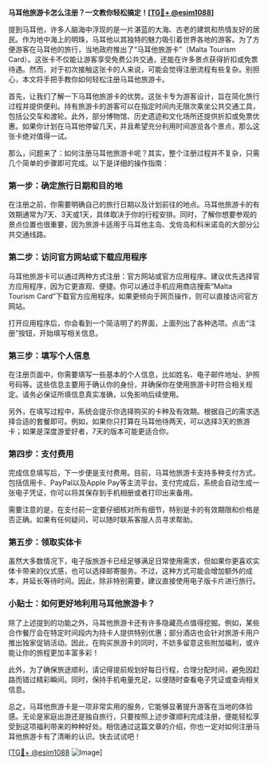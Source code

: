 **马耳他旅游卡怎么注册？一文教你轻松搞定！[[TG💪+ @esim1088](https://t.me/s/esim1088)]**

提到马耳他，许多人脑海中浮现的是一片湛蓝的大海、古老的建筑和热情友好的居民。作为地中海上的明珠，马耳他以其独特的魅力吸引着世界各地的游客。为了方便游客在马耳他的旅行，当地政府推出了“马耳他旅游卡”（Malta Tourism Card）。这张卡不仅能让游客享受免费公共交通，还能在许多景点获得折扣或免票待遇。然而，对于初次接触这张卡的人来说，可能会觉得注册流程有些复杂。别担心，本文将手把手教你如何轻松注册马耳他旅游卡。

首先，让我们了解一下马耳他旅游卡的优势。这张卡专为游客设计，旨在简化旅行过程并提供便利。持有旅游卡的游客可以在指定时间内无限次乘坐公共交通工具，包括公交车和渡轮。此外，部分博物馆、历史遗迹和文化场所还提供折扣或免票优惠。如果你计划在马耳他停留几天，并且希望充分利用时间游览各个景点，那么这张卡绝对值得一试。

那么，问题来了：如何注册马耳他旅游卡呢？其实，整个注册过程并不复杂，只需几个简单的步骤即可完成。以下是详细的操作指南：

### 第一步：确定旅行日期和目的地

在注册之前，你需要明确自己的旅行日期以及计划前往的地点。马耳他旅游卡的有效期通常为7天、3天或1天，具体取决于你的行程安排。同时，了解你想要参观的景点位置也很重要，因为旅游卡适用于马耳他主岛、戈佐岛和科米诺岛的大部分公共交通线路。

### 第二步：访问官方网站或下载应用程序

马耳他旅游卡可以通过两种方式注册：官方网站或官方应用程序。建议优先选择官方应用程序，因为它更直观、便捷。你可以通过手机应用商店搜索“Malta Tourism Card”下载官方应用程序。如果更倾向于网页操作，则可以直接访问官方网站。

打开应用程序后，你会看到一个简洁明了的界面，上面列出了各种选项。点击“注册”按钮，开始填写相关信息。

### 第三步：填写个人信息

在注册页面中，你需要填写一些基本的个人信息，比如姓名、电子邮件地址、护照号码等。这些信息主要用于确认你的身份，并确保你在使用旅游卡时符合相关规定。请务必保证所填信息真实准确，以免影响后续使用。

另外，在填写过程中，系统会提示你选择购买的卡种及有效期。根据自己的需求选择合适的套餐即可。例如，如果你只打算在马耳他待两天，可以选择3天的旅游卡；如果是深度游爱好者，7天的版本可能更适合你。

### 第四步：支付费用

完成信息填写后，下一步便是支付费用。目前，马耳他旅游卡支持多种支付方式，包括信用卡、PayPal以及Apple Pay等主流平台。支付完成后，系统会自动生成一张电子凭证，你可以将其保存到手机相册或者打印出来备用。

需要注意的是，在支付前一定要仔细核对所有细节，特别是卡的有效期限和价格是否正确。如果有任何疑问，可以随时联系客服人员寻求帮助。

### 第五步：领取实体卡

虽然大多数情况下，电子版旅游卡已经足够满足日常使用需求，但如果你更喜欢实体卡带来的仪式感，也可以选择邮寄服务。不过，这种方式可能会增加额外的成本，并延长等待时间。因此，除非特别需要，建议直接使用电子版卡片进行旅行。

### 小贴士：如何更好地利用马耳他旅游卡？

除了上述提到的功能之外，马耳他旅游卡还有许多隐藏亮点值得挖掘。例如，某些合作餐厅会在特定时间段内为持卡人提供特别优惠；部分酒店也会针对旅游卡用户推出独家促销活动。因此，在购买旅游卡的同时，不妨多留意这些附加福利，或许能让你的旅程更加丰富多彩！

此外，为了确保旅途顺利，请记得提前规划好每日行程，合理分配时间，避免因赶路而错过精彩瞬间。同时，保持手机电量充足，以便随时查看电子凭证或查询相关信息。

总之，马耳他旅游卡是一项非常实用的服务，它能够显著提升游客在当地的体验感。无论是家庭出游还是独自旅行，只要按照上述步骤顺利完成注册，便能轻松享受到这项福利带来的种种好处。相信通过这篇文章的介绍，你也一定对如何注册马耳他旅游卡有了清晰的认识。快去试试吧！

[[TG💪+ @esim1088](https://t.me/s/esim1088) ![Image](https://i.postimg.cc/4NQfJmqS/Snipaste-2025-05-13-00-14-12.png)]
